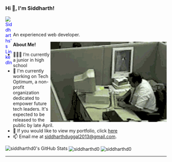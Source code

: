 <h3 title="Title"> Hi 👋, I'm Siddharth!</h3>

<a href="https://www.linkedin.com/in/siddharth-duggal/">
  <img style="color: blue;" align="left" alt="Siddharths's LinkedIn" width="24px" src="https://cdn.jsdelivr.net/npm/simple-icons@v3/icons/linkedin.svg" />
</a>

<br />
<br />

An experienced web developer.
 
  <img align="right" alt="GIF" src="./madman.gif" />

**About Me!**

- 👨🏽‍💻 I’m currently a junior in high school
- 🌱 I'm currently working on Tech Optimum, a non-profit organization dedicated to empower future tech leaders. It's expected to be released to the public by late April.
- 🤔 If you would like to view my portfolio, click [here](https://siddharthduggal.com)
- 📫 Email me at [siddharthduggal2013@gmail.com](mailto:siddharthduggal2013@gmail.com).



<img src="https://github-readme-stats.vercel.app/api?username=siddharthd0&show_icons=true&hide_border=true&count_private=true&theme=shades-of-purple&icon_color=fad000" alt="siddharthd0's GitHub Stats">
<img align="center" src="https://github-readme-streak-stats.herokuapp.com/?user=siddharthd0&count_private=true&theme=radical" alt="siddharthd0" />
<img align="center" width=500 src="https://github-readme-stats.vercel.app/api/top-langs/?username=siddharthd0&count_private=true&theme=radical" alt="siddharthd0" />

----

